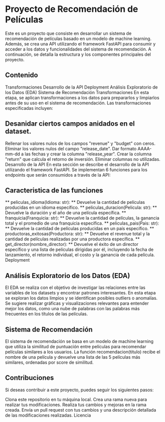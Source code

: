 # Proyecto de Recomendación de Películas
Este es un proyecto que consiste en desarrollar un sistema de recomendación de películas basado en un modelo de machine learning. Además, se crea una API utilizando el framework FastAPI para consumir y acceder a los datos y funcionalidades del sistema de recomendación. A continuación, se detalla la estructura y los componentes principales del proyecto.

## Contenido
Transformaciones
Desarrollo de la API
Deployment
Análisis Exploratorio de los Datos (EDA)
Sistema de Recomendación
Transformaciones
En esta etapa, se aplican transformaciones a los datos para prepararlos y limpiarlos antes de su uso en el sistema de recomendación. Las transformaciones especificadas incluyen:

## Desanidar ciertos campos anidados en el dataset.
Rellenar los valores nulos de los campos "revenue" y "budget" con ceros.
Eliminar los valores nulos del campo "release_date".
Dar formato AAAA-mm-dd a las fechas y crear la columna "release_year".
Crear la columna "return" que calcula el retorno de inversión.
Eliminar columnas no utilizadas.
Desarrollo de la API
En esta sección se describe el desarrollo de la API utilizando el framework FastAPI. Se implementan 6 funciones para los endpoints que serán consumidos a través de la API:

## Caracteristica de las funciones
** peliculas_idioma(Idioma: str): ** Devuelve la cantidad de películas producidas en un idioma específico.
** peliculas_duracion(Pelicula: str): ** Devuelve la duración y el año de una película específica.
** franquicia(Franquicia: str): ** Devuelve la cantidad de películas, la ganancia total y el promedio de una franquicia específica.
** peliculas_pais(Pais: str): ** Devuelve la cantidad de películas producidas en un país específico.
** productoras_exitosas(Productora: str): ** Devuelve el revenue total y la cantidad de películas realizadas por una productora específica.
** get_director(nombre_director): ** Devuelve el éxito de un director específico y una lista de películas dirigidas por él, incluyendo la fecha de lanzamiento, el retorno individual, el costo y la ganancia de cada película.
Deployment

## Análisis Exploratorio de los Datos (EDA)
El EDA se realiza con el objetivo de investigar las relaciones entre las variables de los datasets y encontrar patrones interesantes. En esta etapa se exploran los datos limpios y se identifican posibles outliers o anomalías. Se sugiere realizar gráficas y visualizaciones relevantes para entender mejor los datos, como una nube de palabras con las palabras más frecuentes en los títulos de las películas.

## Sistema de Recomendación
El sistema de recomendación se basa en un modelo de machine learning que utiliza la similitud de puntuación entre películas para recomendar películas similares a los usuarios. La función recomendacion(titulo) recibe el nombre de una película y devuelve una lista de las 5 películas más similares, ordenadas por score de similitud.

## Contribuciones
Si deseas contribuir a este proyecto, puedes seguir los siguientes pasos:

Clona este repositorio en tu máquina local.
Crea una rama nueva para realizar tus modificaciones.
Realiza tus cambios y mejoras en la rama creada.
Envía un pull request con tus cambios y una descripción detallada de las modificaciones realizadas.
Licencia
